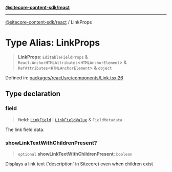 [**@sitecore-content-sdk/react**](../README.md)

***

[@sitecore-content-sdk/react](../README.md) / LinkProps

# Type Alias: LinkProps

> **LinkProps**: `EditableFieldProps` & `React.AnchorHTMLAttributes`\<`HTMLAnchorElement`\> & `RefAttributes`\<`HTMLAnchorElement`\> & `object`

Defined in: [packages/react/src/components/Link.tsx:26](https://github.com/Sitecore/xmc-jss-dev/blob/d07a33c8b422ee631653078fdc40402026b03dec/packages/react/src/components/Link.tsx#L26)

## Type declaration

### field

> **field**: [`LinkField`](../interfaces/LinkField.md) \| [`LinkFieldValue`](../interfaces/LinkFieldValue.md) & `FieldMetadata`

The link field data.

### showLinkTextWithChildrenPresent?

> `optional` **showLinkTextWithChildrenPresent**: `boolean`

Displays a link text ('description' in Sitecore) even when children exist

